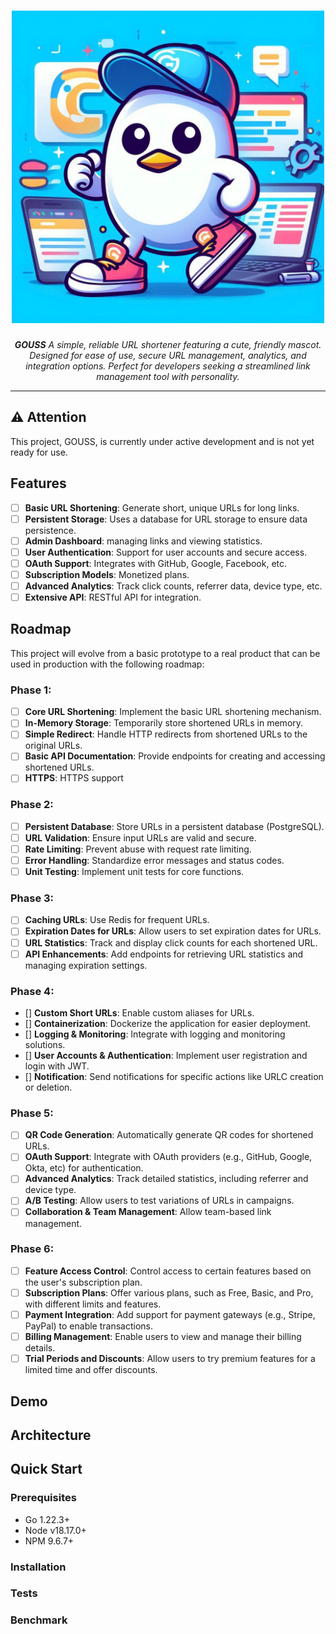<h1 align="center">
  <a href="https://github.com/fajarnugraha37/gouss">
    <picture>
      <img height="500" alt="GOUSS" src="https://raw.githubusercontent.com/fajarnugraha37/gouss/refs/heads/main/docs/logo-4.png">
    </picture>
  </a>
</h1>
<p align="center">
    <em><b>GOUSS</b> A simple, reliable URL shortener featuring a cute, friendly mascot. Designed for ease of use, secure URL management, analytics, and integration options. Perfect for developers seeking a streamlined link management tool with personality.
    </em>
</p>

---
## ⚠️ **Attention**

This project, GOUSS, is currently under active development and is not yet ready for use.

## Features

- [ ]  **Basic URL Shortening**: Generate short, unique URLs for long links.
- [ ]  **Persistent Storage**: Uses a database for URL storage to ensure data persistence.
- [ ]  **Admin Dashboard**: managing links and viewing statistics.
- [ ]  **User Authentication**: Support for user accounts and secure access.
- [ ]  **OAuth Support**: Integrates with GitHub, Google, Facebook, etc.
- [ ]  **Subscription Models**: Monetized plans.
- [ ]  **Advanced Analytics**: Track click counts, referrer data, device type, etc.
- [ ]  **Extensive API**: RESTful API for integration.

## Roadmap

This project will evolve from a basic prototype to a real product that can be used in production with the following roadmap:
### Phase 1:
- [ ]  **Core URL Shortening**: Implement the basic URL shortening mechanism.
- [ ]  **In-Memory Storage**: Temporarily store shortened URLs in memory.
- [ ]  **Simple Redirect**: Handle HTTP redirects from shortened URLs to the original URLs.
- [ ]  **Basic API Documentation**: Provide endpoints for creating and accessing shortened URLs.
- [ ]  **HTTPS**: HTTPS support

### Phase 2:
- [ ]  **Persistent Database**: Store URLs in a persistent database (PostgreSQL).
- [ ]  **URL Validation**: Ensure input URLs are valid and secure.
- [ ]  **Rate Limiting**: Prevent abuse with request rate limiting.
- [ ]  **Error Handling**: Standardize error messages and status codes.
- [ ]  **Unit Testing**: Implement unit tests for core functions.

### Phase 3:
- [ ]  **Caching URLs**: Use Redis for frequent URLs.
- [ ]  **Expiration Dates for URLs**: Allow users to set expiration dates for URLs.
- [ ]  **URL Statistics**: Track and display click counts for each shortened URL.
- [ ]  **API Enhancements**: Add endpoints for retrieving URL statistics and managing expiration settings.

### Phase 4:
- [] **Custom Short URLs**: Enable custom aliases for URLs.
- [] **Containerization**: Dockerize the application for easier deployment.
- [] **Logging & Monitoring**: Integrate with logging and monitoring solutions.
- [] **User Accounts & Authentication**: Implement user registration and login with JWT.
- [] **Notification**: Send notifications for specific actions like URLC creation or deletion.

### Phase 5:
- [ ]  **QR Code Generation**: Automatically generate QR codes for shortened URLs.
- [ ]  **OAuth Support**: Integrate with OAuth providers (e.g., GitHub, Google, Okta, etc) for authentication.
- [ ]  **Advanced Analytics**: Track detailed statistics, including referrer and device type.
- [ ]  **A/B Testing**: Allow users to test variations of URLs in campaigns.
- [ ]  **Collaboration & Team Management**: Allow team-based link management.

### Phase 6:
- [ ]  **Feature Access Control**: Control access to certain features based on the user's subscription plan.
- [ ]  **Subscription Plans**: Offer various plans, such as Free, Basic, and Pro, with different limits and features.
- [ ]  **Payment Integration**: Add support for payment gateways (e.g., Stripe, PayPal) to enable transactions.
- [ ]  **Billing Management**: Enable users to view and manage their billing details.
- [ ]  **Trial Periods and Discounts**: Allow users to try premium features for a limited time and offer discounts.

## Demo

## Architecture

## Quick Start

### Prerequisites
- Go 1.22.3+
- Node v18.17.0+
- NPM 9.6.7+

### Installation

### Tests

### Benchmark
